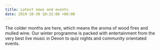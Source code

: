 ```yaml
---
title: Latest news and events
date: 2019-10-30 10:32:00 +00:00
---
```


The colder months are here, which means the aroma of wood fires and mulled wine. Our winter programme is packed with entertainment from the very best live music in Devon to quiz nights and community orientated events.